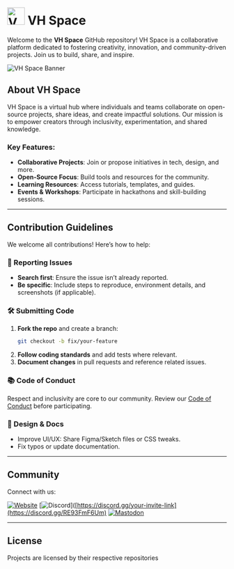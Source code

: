 # <img src="https://vhspace.org/images/logo.png" alt="VH Space Logo" width="40" /> VH Space

Welcome to the **VH Space** GitHub repository! VH Space is a collaborative platform dedicated to fostering creativity, innovation, and community-driven projects. Join us to build, share, and inspire.

![VH Space Banner](https://vhspace.org/images/banner.png)

## About VH Space

VH Space is a virtual hub where individuals and teams collaborate on open-source projects, share ideas, and create impactful solutions. Our mission is to empower creators through inclusivity, experimentation, and shared knowledge.

### Key Features:
- **Collaborative Projects**: Join or propose initiatives in tech, design, and more.
- **Open-Source Focus**: Build tools and resources for the community.
- **Learning Resources**: Access tutorials, templates, and guides.
- **Events & Workshops**: Participate in hackathons and skill-building sessions.

---

## Contribution Guidelines

We welcome all contributions! Here’s how to help:

### 🐛 Reporting Issues
- **Search first**: Ensure the issue isn’t already reported.
- **Be specific**: Include steps to reproduce, environment details, and screenshots (if applicable).

### 🛠️ Submitting Code
1. **Fork the repo** and create a branch:
   ```bash
   git checkout -b fix/your-feature
   ```
2. **Follow coding standards** and add tests where relevant.
3. **Document changes** in pull requests and reference related issues.

### 📚 Code of Conduct
Respect and inclusivity are core to our community. Review our [Code of Conduct](CODE_OF_CONDUCT.md) before participating.

### 🎨 Design & Docs
- Improve UI/UX: Share Figma/Sketch files or CSS tweaks.
- Fix typos or update documentation.

---

## Community

Connect with us:

[![Website](https://img.shields.io/badge/Visit-VH%20Space-%2300a2ff?style=for-the-badge&logo=google-chrome)](https://vhspace.org)
[![Discord](https://img.shields.io/badge/Join-Discord-%235865F2?style=for-the-badge&logo=discord)]([https://discord.gg/your-invite-link](https://discord.gg/RE93FmF6Um)
[![Mastodon](https://img.shields.io/badge/Follow-Mastodon-%236368E4?style=for-the-badge&logo=mastodon)](https://vhspace.social)

---

## License

Projects are licensed by their respective repositories
